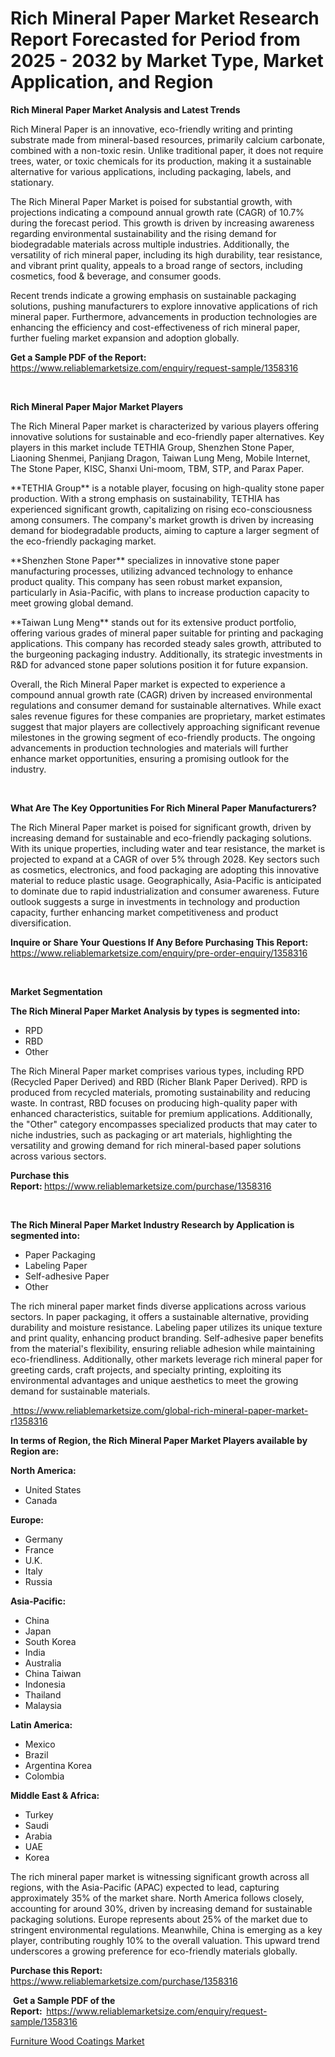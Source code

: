 <p><h1>Rich Mineral Paper Market Research Report Forecasted for Period from 2025 -  2032 by Market Type, Market Application, and Region</h1></p><p><strong>Rich Mineral Paper Market Analysis and Latest Trends</strong></p>
<p><p>Rich Mineral Paper is an innovative, eco-friendly writing and printing substrate made from mineral-based resources, primarily calcium carbonate, combined with a non-toxic resin. Unlike traditional paper, it does not require trees, water, or toxic chemicals for its production, making it a sustainable alternative for various applications, including packaging, labels, and stationary.</p><p>The Rich Mineral Paper Market is poised for substantial growth, with projections indicating a compound annual growth rate (CAGR) of 10.7% during the forecast period. This growth is driven by increasing awareness regarding environmental sustainability and the rising demand for biodegradable materials across multiple industries. Additionally, the versatility of rich mineral paper, including its high durability, tear resistance, and vibrant print quality, appeals to a broad range of sectors, including cosmetics, food & beverage, and consumer goods.</p><p>Recent trends indicate a growing emphasis on sustainable packaging solutions, pushing manufacturers to explore innovative applications of rich mineral paper. Furthermore, advancements in production technologies are enhancing the efficiency and cost-effectiveness of rich mineral paper, further fueling market expansion and adoption globally.</p></p>
<p><strong>Get a Sample PDF of the Report:&nbsp;</strong> <a href="https://www.reliablemarketsize.com/enquiry/request-sample/1358316?utm_campaign=2996&utm_medium=2&utm_source=Github&utm_content=ia&utm_term=31032025&utm_id=rich-mineral-paper">https://www.reliablemarketsize.com/enquiry/request-sample/1358316</a></p>
<p>&nbsp;</p>
<p><strong>Rich Mineral Paper Major Market Players</strong></p>
<p><p>The Rich Mineral Paper market is characterized by various players offering innovative solutions for sustainable and eco-friendly paper alternatives. Key players in this market include TETHIA Group, Shenzhen Stone Paper, Liaoning Shenmei, Panjiang Dragon, Taiwan Lung Meng, Mobile Internet, The Stone Paper, KISC, Shanxi Uni-moom, TBM, STP, and Parax Paper.</p><p>**TETHIA Group** is a notable player, focusing on high-quality stone paper production. With a strong emphasis on sustainability, TETHIA has experienced significant growth, capitalizing on rising eco-consciousness among consumers. The company's market growth is driven by increasing demand for biodegradable products, aiming to capture a larger segment of the eco-friendly packaging market.</p><p>**Shenzhen Stone Paper** specializes in innovative stone paper manufacturing processes, utilizing advanced technology to enhance product quality. This company has seen robust market expansion, particularly in Asia-Pacific, with plans to increase production capacity to meet growing global demand. </p><p>**Taiwan Lung Meng** stands out for its extensive product portfolio, offering various grades of mineral paper suitable for printing and packaging applications. This company has recorded steady sales growth, attributed to the burgeoning packaging industry. Additionally, its strategic investments in R&D for advanced stone paper solutions position it for future expansion.</p><p>Overall, the Rich Mineral Paper market is expected to experience a compound annual growth rate (CAGR) driven by increased environmental regulations and consumer demand for sustainable alternatives. While exact sales revenue figures for these companies are proprietary, market estimates suggest that major players are collectively approaching significant revenue milestones in the growing segment of eco-friendly products. The ongoing advancements in production technologies and materials will further enhance market opportunities, ensuring a promising outlook for the industry.</p></p>
<p>&nbsp;</p>
<p><strong>What Are The Key Opportunities For Rich Mineral Paper Manufacturers?</strong></p>
<p><p>The Rich Mineral Paper market is poised for significant growth, driven by increasing demand for sustainable and eco-friendly packaging solutions. With its unique properties, including water and tear resistance, the market is projected to expand at a CAGR of over 5% through 2028. Key sectors such as cosmetics, electronics, and food packaging are adopting this innovative material to reduce plastic usage. Geographically, Asia-Pacific is anticipated to dominate due to rapid industrialization and consumer awareness. Future outlook suggests a surge in investments in technology and production capacity, further enhancing market competitiveness and product diversification.</p></p>
<p><strong>Inquire or Share Your Questions If Any Before Purchasing This Report:</strong> <a href="https://www.reliablemarketsize.com/enquiry/pre-order-enquiry/1358316?utm_campaign=2996&utm_medium=2&utm_source=Github&utm_content=ia&utm_term=31032025&utm_id=rich-mineral-paper">https://www.reliablemarketsize.com/enquiry/pre-order-enquiry/1358316</a></p>
<p>&nbsp;</p>
<p><strong>Market Segmentation</strong></p>
<p><strong>The Rich Mineral Paper Market Analysis by types is segmented into:</strong></p>
<p><ul><li>RPD</li><li>RBD</li><li>Other</li></ul></p>
<p><p>The Rich Mineral Paper market comprises various types, including RPD (Recycled Paper Derived) and RBD (Richer Blank Paper Derived). RPD is produced from recycled materials, promoting sustainability and reducing waste. In contrast, RBD focuses on producing high-quality paper with enhanced characteristics, suitable for premium applications. Additionally, the "Other" category encompasses specialized products that may cater to niche industries, such as packaging or art materials, highlighting the versatility and growing demand for rich mineral-based paper solutions across various sectors.</p></p>
<p><strong>Purchase this Report:&nbsp;</strong><a href="https://www.reliablemarketsize.com/purchase/1358316?utm_campaign=2996&utm_medium=2&utm_source=Github&utm_content=ia&utm_term=31032025&utm_id=rich-mineral-paper">https://www.reliablemarketsize.com/purchase/1358316</a></p>
<p>&nbsp;</p>
<p><strong>The Rich Mineral Paper Market Industry Research by Application is segmented into:</strong></p>
<p><ul><li>Paper Packaging</li><li>Labeling Paper</li><li>Self-adhesive Paper</li><li>Other</li></ul></p>
<p><p>The rich mineral paper market finds diverse applications across various sectors. In paper packaging, it offers a sustainable alternative, providing durability and moisture resistance. Labeling paper utilizes its unique texture and print quality, enhancing product branding. Self-adhesive paper benefits from the material's flexibility, ensuring reliable adhesion while maintaining eco-friendliness. Additionally, other markets leverage rich mineral paper for greeting cards, craft projects, and specialty printing, exploiting its environmental advantages and unique aesthetics to meet the growing demand for sustainable materials.</p></p>
<p><a href="https://www.reliablemarketsize.com/global-rich-mineral-paper-market-r1358316?utm_campaign=2996&utm_medium=2&utm_source=Github&utm_content=ia&utm_term=31032025&utm_id=rich-mineral-paper">&nbsp;https://www.reliablemarketsize.com/global-rich-mineral-paper-market-r1358316</a></p>
<p><strong>In terms of Region, the Rich Mineral Paper Market Players available by Region are:</strong></p>
<p>
    <p> <strong> North America: </strong>
        <ul>
            <li>United States</li>
            <li>Canada</li>
        </ul>
        </p> 
    <p> <strong> Europe: </strong>
        <ul>
            <li>Germany</li>
            <li>France</li>
            <li>U.K.</li>
            <li>Italy</li>
            <li>Russia</li>
        </ul>
        </p> 
    <p> <strong> Asia-Pacific: </strong>
        <ul>
            <li>China</li>
            <li>Japan</li>
            <li>South Korea</li>
            <li>India</li>
            <li>Australia</li>
            <li>China Taiwan</li>
            <li>Indonesia</li>
            <li>Thailand</li>
            <li>Malaysia</li>
        </ul>
        </p> 
    <p> <strong> Latin America: </strong>
        <ul>
            <li>Mexico</li>
            <li>Brazil</li>
            <li>Argentina Korea</li>
            <li>Colombia</li>
        </ul>
        </p> 
    <p> <strong> Middle East & Africa: </strong>
        <ul>
            <li>Turkey</li>
            <li>Saudi</li>
            <li>Arabia</li>
            <li>UAE</li>
            <li>Korea</li>
        </ul>
    </p>
    </p>
<p><p>The rich mineral paper market is witnessing significant growth across all regions, with the Asia-Pacific (APAC) expected to lead, capturing approximately 35% of the market share. North America follows closely, accounting for around 30%, driven by increasing demand for sustainable packaging solutions. Europe represents about 25% of the market due to stringent environmental regulations. Meanwhile, China is emerging as a key player, contributing roughly 10% to the overall valuation. This upward trend underscores a growing preference for eco-friendly materials globally.</p></p>
<p><strong>Purchase this Report: </strong><a href="https://www.reliablemarketsize.com/purchase/1358316?utm_campaign=2996&utm_medium=2&utm_source=Github&utm_content=ia&utm_term=31032025&utm_id=rich-mineral-paper">https://www.reliablemarketsize.com/purchase/1358316</a></p>
<p>&nbsp;<strong>Get a Sample PDF of the Report:&nbsp;&nbsp;</strong><a href="https://www.reliablemarketsize.com/enquiry/request-sample/1358316?utm_campaign=2996&utm_medium=2&utm_source=Github&utm_content=ia&utm_term=31032025&utm_id=rich-mineral-paper">https://www.reliablemarketsize.com/enquiry/request-sample/1358316</a></p>
<p><strong></strong></p>
<p><p><a href="https://github.com/akermigarib/Market-Research-Report-List-1/blob/main/furniture-wood-coatings-market.md?utm_campaign=2996&utm_medium=2&utm_source=Github&utm_content=ia&utm_term=31032025&utm_id=rich-mineral-paper">Furniture Wood Coatings Market</a></p></p>